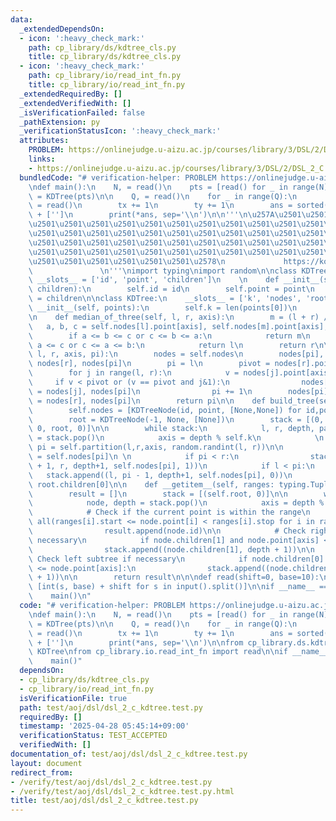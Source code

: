 ```yaml
---
data:
  _extendedDependsOn:
  - icon: ':heavy_check_mark:'
    path: cp_library/ds/kdtree_cls.py
    title: cp_library/ds/kdtree_cls.py
  - icon: ':heavy_check_mark:'
    path: cp_library/io/read_int_fn.py
    title: cp_library/io/read_int_fn.py
  _extendedRequiredBy: []
  _extendedVerifiedWith: []
  _isVerificationFailed: false
  _pathExtension: py
  _verificationStatusIcon: ':heavy_check_mark:'
  attributes:
    PROBLEM: https://onlinejudge.u-aizu.ac.jp/courses/library/3/DSL/2/DSL_2_C
    links:
    - https://onlinejudge.u-aizu.ac.jp/courses/library/3/DSL/2/DSL_2_C
  bundledCode: "# verification-helper: PROBLEM https://onlinejudge.u-aizu.ac.jp/courses/library/3/DSL/2/DSL_2_C\n\
    \ndef main():\n    N, = read()\n    pts = [read() for _ in range(N)]\n\n    kdtree\
    \ = KDTree(pts)\n\n    Q, = read()\n    for _ in range(Q):\n        sx,tx,sy,ty\
    \ = read()\n        tx += 1\n        ty += 1\n        ans = sorted(kdtree[sx:tx,sy:ty])\
    \ + ['']\n        print(*ans, sep='\\n')\n\n'''\n\u257A\u2501\u2501\u2501\u2501\
    \u2501\u2501\u2501\u2501\u2501\u2501\u2501\u2501\u2501\u2501\u2501\u2501\u2501\
    \u2501\u2501\u2501\u2501\u2501\u2501\u2501\u2501\u2501\u2501\u2501\u2501\u2501\
    \u2501\u2501\u2501\u2501\u2501\u2501\u2501\u2501\u2501\u2501\u2501\u2501\u2501\
    \u2501\u2501\u2501\u2501\u2501\u2501\u2501\u2501\u2501\u2501\u2501\u2501\u2501\
    \u2501\u2501\u2501\u2501\u2501\u2501\u2578\n             https://kobejean.github.io/cp-library\
    \               \n'''\nimport typing\nimport random\n\nclass KDTreeNode:\n   \
    \ __slots__ = ['id', 'point', 'children']\n    \n    def __init__(self, id, point,\
    \ children):\n        self.id = id\n        self.point = point\n        self.children\
    \ = children\n\nclass KDTree:\n    __slots__ = ['k', 'nodes', 'root']\n\n    def\
    \ __init__(self, points):\n        self.k = len(points[0])\n        self.build_tree(points)\n\
    \n    def median_of_three(self, l, r, axis):\n        m = (l + r) // 2\n     \
    \   a, b, c = self.nodes[l].point[axis], self.nodes[m].point[axis], self.nodes[r].point[axis]\n\
    \        if a <= b <= c or c <= b <= a:\n            return m\n        if b <=\
    \ a <= c or c <= a <= b:\n            return l\n        return r\n\n    def partition(self,\
    \ l, r, axis, pi):\n        nodes = self.nodes\n        nodes[pi], nodes[r] =\
    \ nodes[r], nodes[pi]\n        pi = l\n        pivot = nodes[r].point[axis]\n\
    \        for j in range(l, r):\n            v = nodes[j].point[axis]\n       \
    \     if v < pivot or (v == pivot and j&1):\n                nodes[pi], nodes[j]\
    \ = nodes[j], nodes[pi]\n                pi += 1\n        nodes[pi], nodes[r]\
    \ = nodes[r], nodes[pi]\n        return pi\n\n    def build_tree(self, points):\n\
    \        self.nodes = [KDTreeNode(id, point, [None,None]) for id,point in enumerate(points)]\n\
    \        root = KDTreeNode(-1, None, [None])\n        stack = [(0, len(points)-1,\
    \ 0, root, 0)]\n\n        while stack:\n            l, r, depth, parent, child\
    \ = stack.pop()\n            axis = depth % self.k\n            \n           \
    \ pi = self.partition(l,r,axis, random.randint(l, r))\n\n            parent.children[child]\
    \ = self.nodes[pi]\n \n            if pi < r:\n                stack.append((pi\
    \ + 1, r, depth+1, self.nodes[pi], 1))\n            if l < pi:\n             \
    \   stack.append((l, pi - 1, depth+1, self.nodes[pi], 0))\n        self.root =\
    \ root.children[0]\n\n    def __getitem__(self, ranges: typing.Tuple[slice]):\n\
    \        result = []\n        stack = [(self.root, 0)]\n\n        while stack:\n\
    \            node, depth = stack.pop()\n            axis = depth % self.k\n\n\
    \            # Check if the current point is within the range\n            if\
    \ all(ranges[i].start <= node.point[i] < ranges[i].stop for i in range(self.k)):\n\
    \                result.append(node.id)\n\n            # Check right subtree if\
    \ necessary\n            if node.children[1] and node.point[axis] < ranges[axis].stop:\n\
    \                stack.append((node.children[1], depth + 1))\n\n            #\
    \ Check left subtree if necessary\n            if node.children[0] and ranges[axis].start\
    \ <= node.point[axis]:\n                stack.append((node.children[0], depth\
    \ + 1))\n\n        return result\n\n\ndef read(shift=0, base=10):\n    return\
    \ [int(s, base) + shift for s in input().split()]\n\nif __name__ == '__main__':\n\
    \    main()\n"
  code: "# verification-helper: PROBLEM https://onlinejudge.u-aizu.ac.jp/courses/library/3/DSL/2/DSL_2_C\n\
    \ndef main():\n    N, = read()\n    pts = [read() for _ in range(N)]\n\n    kdtree\
    \ = KDTree(pts)\n\n    Q, = read()\n    for _ in range(Q):\n        sx,tx,sy,ty\
    \ = read()\n        tx += 1\n        ty += 1\n        ans = sorted(kdtree[sx:tx,sy:ty])\
    \ + ['']\n        print(*ans, sep='\\n')\n\nfrom cp_library.ds.kdtree_cls import\
    \ KDTree\nfrom cp_library.io.read_int_fn import read\n\nif __name__ == '__main__':\n\
    \    main()"
  dependsOn:
  - cp_library/ds/kdtree_cls.py
  - cp_library/io/read_int_fn.py
  isVerificationFile: true
  path: test/aoj/dsl/dsl_2_c_kdtree.test.py
  requiredBy: []
  timestamp: '2025-04-28 05:45:14+09:00'
  verificationStatus: TEST_ACCEPTED
  verifiedWith: []
documentation_of: test/aoj/dsl/dsl_2_c_kdtree.test.py
layout: document
redirect_from:
- /verify/test/aoj/dsl/dsl_2_c_kdtree.test.py
- /verify/test/aoj/dsl/dsl_2_c_kdtree.test.py.html
title: test/aoj/dsl/dsl_2_c_kdtree.test.py
---
```

